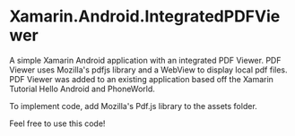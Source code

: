 # Xamarin.Android.IntegratedPDFViewer
A simple Xamarin Android application with an integrated PDF Viewer. 
PDF Viewer uses Mozilla's pdfjs library and a WebView to display local pdf files.
PDF Viewer was added to an existing application based off the Xamarin Tutorial Hello Android and PhoneWorld.

To implement code, add Mozilla's Pdf.js library to the assets folder.

Feel free to use this code!
